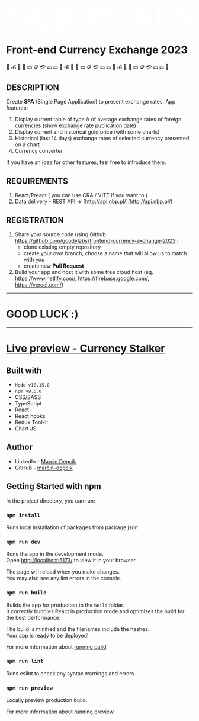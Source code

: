 <svg xmlns="http://www.w3.org/2000/svg" viewBox="0 0 454.81 59.31" ><path d="M407.33,297.77c0,16.85-12.35,28.49-28.73,28.49H357.8V269.05h20.8C394.75,269.05,407.33,280.93,407.33,297.77Zm-12.27,0c0-10.55-6.52-17.85-16.61-17.85h-9.08v35.63h9.08C388.7,315.55,395.06,308.33,395.06,297.77Z" fill="#ffffff" transform="translate(-190.78 -267.95)"></path><path d="M417.92,269.05l12.49,23.45,12.5-23.45h12.58l-19.41,34.78v22.43H424.44V303.83l-19.56-34.78Z" fill="#ffffff" transform="translate(-190.78 -267.95)"></path><path d="M247.54,292.81c2.47,22.46-8.53,34.3-28.59,34.3h0c-17.12,0-28.17-12.42-28.17-29.27,0-17.31,11.63-29.81,29.89-29.81,13.27,0,23.18,6.52,26.62,15.84l-11,4.27c-2.62-6.6-8.85-9.24-15.48-9.24-11.06,0-17.7,7.69-17.7,19.17,0,12,7.21,18.25,17.12,18.25,6.47,0,14.42-2.49,15.89-11.65V303H219.28V292.81h28.26" fill="#ffffff" transform="translate(-190.78 -267.95)"></path><path d="M320.86,268c-8.5,0-11.82,3-18.95,3-6.86,0-10.32-3-18.73-3-16.36,0-29.6,15.66-29.6,29.6a29.6,29.6,0,0,0,29.6,29.6c8.36,0,11.87-3,18.92-3s10.35,3,18.76,3a29.6,29.6,0,0,0,0-59.2Zm-.5,47.58c-7,0-11.24-3-18.38-3s-9.51,3-18.36,3a18,18,0,1,1,0-36c7.85,0,11.26,3,18.38,3s11.17-3,18.36-3a18,18,0,1,1,0,36Z" fill="#ffffff" transform="translate(-190.78 -267.95)"></path><path d="M495.08,316.64v9.6H461.52V269h10.77v47.6Z" fill="#ffffff" transform="translate(-190.78 -267.95)"></path><path d="M535.49,313.29H514.81l-4.52,12.95H499.21l20.6-57.2h10.77l20.6,57.2H539.86Zm-3.12-8.9-7.18-20.91-7.25,20.91Z" fill="#ffffff" transform="translate(-190.78 -267.95)"></path><path d="M598.06,311.26c0,9.6-7.41,15-18.49,15H556V269.12h23.49c11.24,0,18,6.32,18,15.53,0,6.71-3.51,11-7.8,13.11A14.32,14.32,0,0,1,598.06,311.26Zm-31.95-32.89v15.54H578c5.76,0,8.4-3.73,8.4-7.69s-2.64-7.85-8.4-7.85Zm21,31.24c0-4.74-3.5-7.77-8.4-7.77H566.11v15.39H578.7C583.83,317.23,587.1,314.2,587.1,309.61Z" fill="#ffffff" transform="translate(-190.78 -267.95)"></path><path d="M624.52,268c10.84,0,18,5.77,19.59,14.28L634,284.88c-.94-4.84-4.84-7.1-9.84-7.1-5.61,0-8.89,2.89-8.89,7,0,3.52,2.42,5.62,6.4,6.64l9.21,2.34c10.45,2.65,14.67,8.66,14.67,16.15,0,10.31-8,17.33-20.68,17.33-11.55,0-19.75-5.85-21.23-14.91l10.07-2.65c.7,5,5.3,7.65,11.47,7.65s9.68-2.58,9.68-6.79c0-3.36-2-5.62-6.25-6.71l-9.28-2.19c-10.46-2.57-14.68-9-14.68-16.47C604.69,275,612.5,268,624.52,268Z" fill="#ffffff" transform="translate(-190.78 -267.95)"></path><circle cx="129.74" cy="29.65" r="13.21" fill="#ffffff"></circle></svg>

# Front-end Currency Exchange 2023
💱 💰 💸 🤑 💵 🪙 💳 💷 💶 💱 💰 💸 🤑 💵 🪙 💳 💷 💶 💱 💰 💸 🤑 💵 🪙 💳 💷 💶 💱

## DESCRIPTION
Create **SPA** (Single Page Application) to present exchange rates.
App features:
1. Display current table of type A of average exchange rates of foreign currencies (show exchange rate publication date)
2. Display current and historical gold price (with some charts)
3. Historical (last 14 days) exchange rates of selected currency presented on a chart
4. Currency converter

If you have an idea for other features, feel free to introduce them.

## REQUIREMENTS
1. React/Preact ( you can use CRA / VITE if you want to )
2. Data delivery - REST API => [http://api.nbp.pl/](http://api.nbp.pl/)

## REGISTRATION
1. Share your source code using Github https://github.com/goodylabs/frontend-currency-exchange-2023 :
   - clone existing empty repository
   - create your own branch, choose a name that will allow us to match with you
   - create new **Pull Request**
2. Build your app and host it with some free cloud host (eg. https://www.netlify.com/, https://firebase.google.com/, https://vercel.com/)

---
# GOOD LUCK :)
---

# [Live preview - Currency Stalker](https://currency-stalker.netlify.app/)

## Built with

- `Node v18.15.0`
- `npm v9.5.0`
- CSS/SASS
- TypeScript
- React
- React hooks
- Redux Toolkit
- Chart JS

## Author

- LinkedIn - [Marcin Depcik](https://linkedin.com/in/marcindepcik)
- GitHub - [marcin-depcik](https://github.com/marcin-depcik)

## Getting Started with npm

In the project directory, you can run:

### `npm install`

Runs local installation of packages from package.json

### `npm run dev`

Runs the app in the development mode.\
Open [http://localhost:5173/](http://localhost:5173/) to view it in your browser.

The page will reload when you make changes.\
You may also see any lint errors in the console.

### `npm run build`

Builds the app for production to the `build` folder.\
It correctly bundles React in production mode and optimizes the build for the best performance.

The build is minified and the filenames include the hashes.\
Your app is ready to be deployed!

For more information about [running build](https://vitejs.dev/guide/cli.html#build)

### `npm run lint`

Runs eslint to check any syntax warnings and errors.

### `npm run preview`

Locally preview production build.

For more information about [running preview](https://vitejs.dev/guide/cli.html#vite-preview)